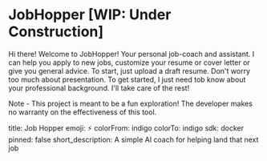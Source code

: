 # JobHopper [WIP: Under Construction]

Hi there! Welcome to JobHopper! Your personal job-coach and assistant. I can help you apply to new jobs, customize your resume or cover letter or give you general advice. To start, just upload a draft resume. Don't worry too much about presentation. To get started, I just need tob know about your professional background. I'll take care of the rest!

Note - This project is meant to be a fun exploration! The developer makes no warranty on the effectiveness of this tool.

title: Job Hopper
emoji: ⚡
colorFrom: indigo
colorTo: indigo
sdk: docker
pinned: false
short_description: A simple AI coach for helping land that next job


